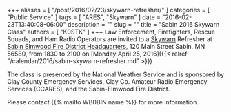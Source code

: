 +++
aliases = [ "/post/2016/02/23/skywarn-refresher/" ]
categories = [ "Public Service" ]
tags = [ "ARES", "Skywarn" ]
date = "2016-02-23T13:40:08-06:00"
description = ""
slug = ""
title = "Sabin 2016 Skywarn Class"
authors = [ "K0STK" ]
+++
Law Enforcement, Firefighters, Rescue Squads, and Ham Radio Operators are invited to a [Skywarn](http://skywarn.org/) Refresher at [Sabin Elmwood Fire District Headquarters](http://www.mapquest.com/us/mn/sabin/56580-4135/120-main-st-46.777220,-96.652926?npt=true), 120 Main Street Sabin, MN 56580, from 1830 to 2100 on [Monday April 25, 2016]({{< relref "/calendar/2016/sabin-skywarn-refresher.md" >}})

The class is presented by the National Weather Service and is sponsored by Clay County Emergency Services, Clay Co. Amateur Radio Emergency Services (CCARES), and the Sabin-Elmwood Fire District.

Please contact {{% mailto WB0BIN name %}} for more information.
<!--more-->
